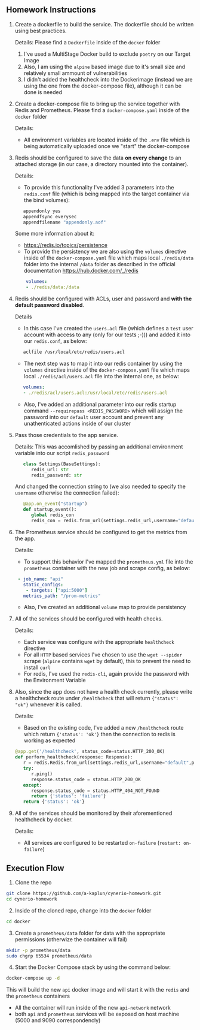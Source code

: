 ## Homework Instructions

1. Create a dockerfile to build the service. The dockerfile should be written
   using best practices.

   Details:
   Please find a `Dockerfile` inside of the `docker` folder
   1. I've used a MultiStage Docker build to exclude `poetry` on our Target Image
   2. Also, I am using the `alpine` based image due to it's small size and relatively small ammount of vulnerabilities
   3. I didn't added the healthcheck into the Dockerimage (instead we are using the one from the docker-compose file), although it can be done is needed

2. Create a docker-compose file to bring up the service together with Redis and Prometheus.
   Please find a `docker-compose.yaml` inside of the `docker` folder

   Details:
   - All environment variables are located inside of the `.env` file which is being automatically uploaded once we "start" the docker-compose

3. Redis should be configured to save the data **on every change** to an attached storage (in our case, a directory mounted into the container).

   Details:
   - To provide this functionality I've added 3 parameters into the `redis.conf` file (which is being mapped into the target container via the bind volumes):
   ```bash
      appendonly yes
      appendfsync everysec
      appendfilename "appendonly.aof"
   ```
      Some more information about it:
      - https://redis.io/topics/persistence
   - To provide the persistency we are also using the `volumes` directive inside of the `docker-compose.yaml` file which maps local `./redis/data` folder into the internal `/data` folder as described in the official documentation https://hub.docker.com/_/redis
   ```yaml
       volumes:
       - ./redis/data:/data
   ```

4. Redis should be configured with ACLs, user and password and
   **with the default password disabled**.

   Details
   - In this case I've created the `users.acl` file (which defines a `test` user account with access to any (only for our tests ;-))) and added it into our `redis.conf`, as below:
   ```bash
      aclfile /usr/local/etc/redis/users.acl
   ```
   - The next step was to map it into our redis container by using the `volumes` directive inside of the `docker-compose.yaml` file which maps local `./redis/acl/users.acl` file into the internal one, as below:
   ```yaml
      volumes:
      - ./redis/acl/users.acl:/usr/local/etc/redis/users.acl
   ```
   - Also, I've added an additional parameter into our redis startup command `--requirepass <REDIS_PASSWORD>` which will assign the password into our `default` user account and prevent any unathenticated actions inside of our cluster

5. Pass those credentials to the app service.

   Details:
   This was accomlished by passing an additional environment variable into our script `redis_password`
   ```python
      class Settings(BaseSettings):
         redis_url: str
         redis_password: str
   ```
   And changed the connection string to (we also needed to specify the `username` otherwise the connection failed):
   ```python
      @app.on_event("startup")
      def startup_event():
         global redis_con
         redis_con = redis.from_url(settings.redis_url,username="default",password=settings.redis_password)
   ```

6. The Prometheus service should be configured to get the metrics from the app.

   Details:
   - To support this behavior I've mapped the `prometheus.yml` file into the `prometheus` container with the new job and scrape config, as below:
   ```yaml
    - job_name: "api"
      static_configs:
       - targets: ["api:5000"]
      metrics_path: "/prom-metrics"
   ```
   - Also, I've created an additional `volume` map to provide persistency

7. All of the services should be configured with health checks.

   Details:
   - Each service was configure with the appropriate `healthcheck` directive
   - For all `HTTP` based services I've chosen to use the `wget --spider` scrape (`alpine` contains `wget` by default), this to prevent the need to install `curl`
   - For redis, I've used the `redis-cli`, again provide the password with the Environment Variable

8. Also, since the app does not have a health check currently, please write
   a healthcheck route under `/healthcheck` that will return `{"status": "ok"}`
   whenever it is called.

   Details:
   - Based on the existing code, I've added a new `/healthcheck` route which return `{'status': 'ok'}` then the connection to redis is working as expected
   ```python
   @app.get('/healthcheck', status_code=status.HTTP_200_OK)
   def perform_healthcheck(response: Response):
      r = redis.Redis.from_url(settings.redis_url,username="default",password=settings.redis_password, socket_connect_timeout=3)
      try:
         r.ping()
         response.status_code = status.HTTP_200_OK
      except:
         response.status_code = status.HTTP_404_NOT_FOUND
         return {'status': 'failure'}
      return {'status': 'ok'}
   ```

9. All of the services should be monitored by their aforementioned healthcheck
   by docker.

   Details:
   - All services are configured to be restarted `on-failure` (`restart: on-failure`)

## Execution Flow
1. Clone the repo
```bash
git clone https://github.com/a-kaplun/cynerio-homework.git
cd cynerio-homework
```
2. Inside of the cloned repo, change into the `docker` folder
```bash
cd docker
```

3. Create a `prometheus/data` folder for data with the appropriate permissions (otherwize the container will fail)
```bash
mkdir -p prometheus/data
sudo chgrp 65534 prometheus/data
```

4. Start the Docker Compose stack by using the command below:
```bash
docker-compose up -d
```

This will build the new `api` docker image and will start it with the `redis` and the `prometheus` containers
* All the container will run inside of the new `api-network` network
* both `api` and `prometheus` services will be exposed on host machine (5000 and 9090 correspondencly)
